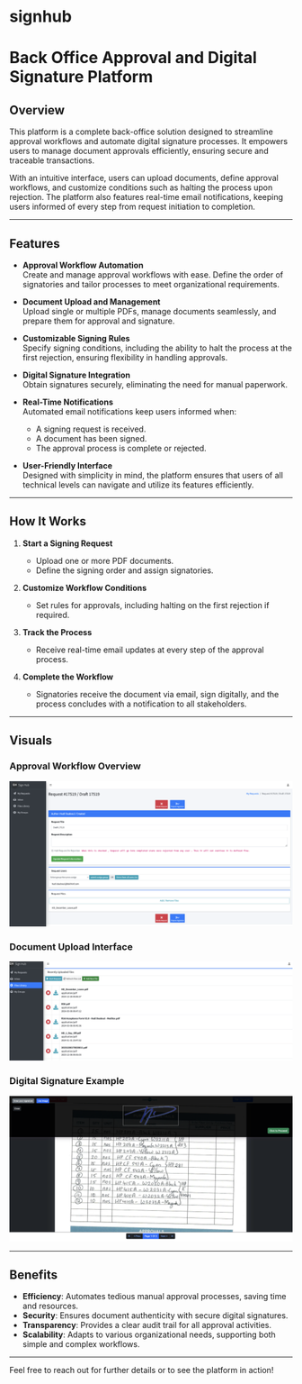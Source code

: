 # signhub
# Back Office Approval and Digital Signature Platform  

## Overview  
This platform is a complete back-office solution designed to streamline approval workflows and automate digital signature processes. It empowers users to manage document approvals efficiently, ensuring secure and traceable transactions.

With an intuitive interface, users can upload documents, define approval workflows, and customize conditions such as halting the process upon rejection. The platform also features real-time email notifications, keeping users informed of every step from request initiation to completion.

---

## Features  

- **Approval Workflow Automation**  
  Create and manage approval workflows with ease. Define the order of signatories and tailor processes to meet organizational requirements.

- **Document Upload and Management**  
  Upload single or multiple PDFs, manage documents seamlessly, and prepare them for approval and signature.

- **Customizable Signing Rules**  
  Specify signing conditions, including the ability to halt the process at the first rejection, ensuring flexibility in handling approvals.

- **Digital Signature Integration**  
  Obtain signatures securely, eliminating the need for manual paperwork.

- **Real-Time Notifications**  
  Automated email notifications keep users informed when:  
  - A signing request is received.  
  - A document has been signed.  
  - The approval process is complete or rejected.

- **User-Friendly Interface**  
  Designed with simplicity in mind, the platform ensures that users of all technical levels can navigate and utilize its features efficiently.

---

## How It Works  

1. **Start a Signing Request**  
   - Upload one or more PDF documents.  
   - Define the signing order and assign signatories.

2. **Customize Workflow Conditions**  
   - Set rules for approvals, including halting on the first rejection if required.

3. **Track the Process**  
   - Receive real-time email updates at every step of the approval process.

4. **Complete the Workflow**  
   - Signatories receive the document via email, sign digitally, and the process concludes with a notification to all stakeholders.

---

## Visuals  

### Approval Workflow Overview  
![Approval Workflow](assets/images/approval-workflow.png)  

### Document Upload Interface  
![Document Upload](assets/images/document-upload.png)  

### Digital Signature Example  
![Digital Signature](assets/images/digital-signature.png)  

---

## Benefits  

- **Efficiency**: Automates tedious manual approval processes, saving time and resources.  
- **Security**: Ensures document authenticity with secure digital signatures.  
- **Transparency**: Provides a clear audit trail for all approval activities.  
- **Scalability**: Adapts to various organizational needs, supporting both simple and complex workflows.  

---

Feel free to reach out for further details or to see the platform in action!
